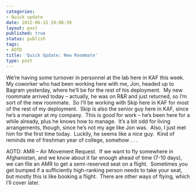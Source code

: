 ```yaml
---
categories:
- Quick update
date: 2012-06-15 19:08:39
layout: post
published: true
status: publish
tags:
- AOTD
title: 'Quick Update: New Roommate'
type: post
---
```


We’re having some turnover in personnel at the lab here in KAF this week.  My
coworker who had been working here with me, Jon, headed up to Bagram
yesterday, where he’ll be for the rest of his deployment.  My new roommate
arrived today – actually, he was on R&R and just returned, so I’m sort of the
new roommate.  So I’ll be working with Skip here in KAF for most of the rest
of my deployment.  Skip is also the senior guy here in KAF, since he’s a
manager at my company.  This is good for work – he’s been here for a while
already, plus he knows how to manage.  It’s a bit odd for living arrangements,
though, since he’s not my age like Jon was.  Also, I just met him for the
first time today.  Luckily, he seems like a nice guy.  Kind of reminds me of
freshman year of college, somehow . . .

AOTD: AMR – Air Movement Request.  If we want to fly somewhere in Afghanistan,
and we know about it far enough ahead of time (7-10 days), we can file an AMR
to get a semi-reserved seat on a flight.  Sometimes you get bumped if a
sufficiently high-ranking person needs to take your seat, but mostly this is
like booking a flight.  There are other ways of flying, which I’ll cover
later.